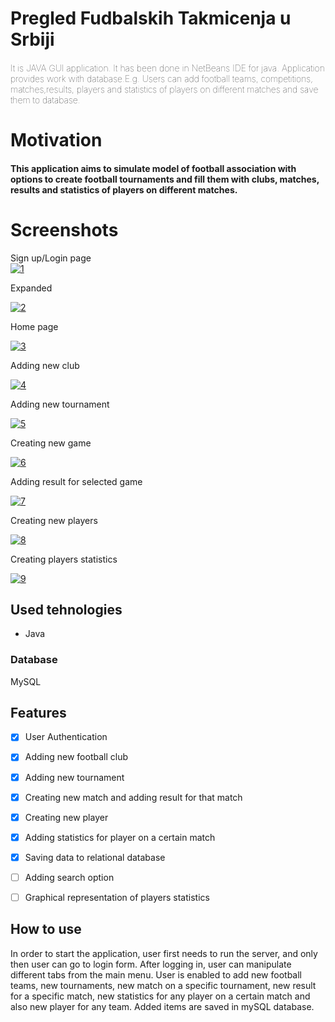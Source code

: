 # Pregled Fudbalskih Takmicenja u Srbiji
<h4 style="font-weight:100">
It is JAVA GUI application. It
has been done in NetBeans IDE for java. Application provides work with
database.E.g. Users can add football teams, competitions, matches,results,
players and statistics of players on different matches and save them to
database.</h>

# Motivation

<h4>
This application aims to simulate model of football association with options to create football tournaments and fill them with clubs, matches, results and statistics of players on different matches.
</h4>

# Screenshots

Sign up/Login page
<br>
<a href="https://ibb.co/TwVyJTR%22%3E"><img src="https://i.ibb.co/kGRZzy0/1.png" alt="1" border="0"></a>
<br>

Expanded<br>

<a href="https://ibb.co/BVc692V%22%3E"><img src="https://i.ibb.co/GvnMqQv/2.png" alt="2" border="0"></a>
<br>

Home page
<br>

<a href="https://ibb.co/86gf7st%22%3E"><img src="https://i.ibb.co/3BmjCdQ/3.png" alt="3" border="0"></a>
<br>

Adding new club<br>

<a href="https://ibb.co/2PPk8Tv%22%3E"><img src="https://i.ibb.co/q99r0vN/4.png" alt="4" border="0"></a>
<br>

Adding new tournament<br>

<a href="https://ibb.co/80kVFv1%22%3E"><img src="https://i.ibb.co/L8Kf4jV/5.png" alt="5" border="0"></a>
<br>

Creating new game<br>

<a href="https://ibb.co/RQNPTmS%22%3E"><img src="https://i.ibb.co/MPfpk4h/6.png" alt="6" border="0"></a>
<br>

Adding result for selected game<br>

<a href="https://ibb.co/9TgLrJF%22%3E"><img src="https://i.ibb.co/Wy5w2Qb/7.png" alt="7" border="0"></a>
<br>

Creating new players<br>

<a href="https://ibb.co/xHYGzXc%22%3E"><img src="https://i.ibb.co/X8DpFjd/8.png" alt="8" border="0"></a>
<br>

Creating players statistics<br>

<a href="https://ibb.co/dQQ7jZf%22%3E"><img src="https://i.ibb.co/WccsGCH/9.png" alt="9" border="0"></a>
## Used tehnologies


<ul>
  <li>Java</li>
</ul>
<h3>Database</h3>
<p>MySQL</p>

## Features

- [x] User Authentication
- [x] Adding new football club
- [x] Adding new tournament
- [x] Creating new match and adding result for that match
- [x] Creating new player
- [x] Adding statistics for player on a certain match
- [x] Saving data to relational database
- [ ] Adding search option
- [ ] Graphical representation of players statistics


## How to use
<p>In order to start the application, user first needs to run the server, and only then user can go to login form. After logging in, user can manipulate different tabs from the main menu. User is enabled to add new football teams, new tournaments, new match on a specific tournament, new result for a specific match, new statistics for any player on a certain match and also new player for any team. Added items are saved in mySQL database.</p>
